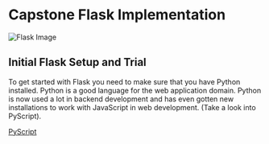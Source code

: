 # Capstone Flask Implementation

![Flask Image](https://external-content.duckduckgo.com/iu/?u=https%3A%2F%2Ffiles.realpython.com%2Fmedia%2Fflask.3aee85149243.png&f=1&nofb=1&ipt=a2c9be62d1114662cbe9d257c370cf7228e25b946d9f437f7cabf8c58afccdd5&ipo=images)

## Initial Flask Setup and Trial

To get started with Flask you need to make sure that you have Python installed. Python is a good language for the web application domain.
Python is now used a lot in backend development and has even gotten new installations to work with JavaScript in web development. (Take a look into PyScript).

[PyScript](https://pyscript.net/)


